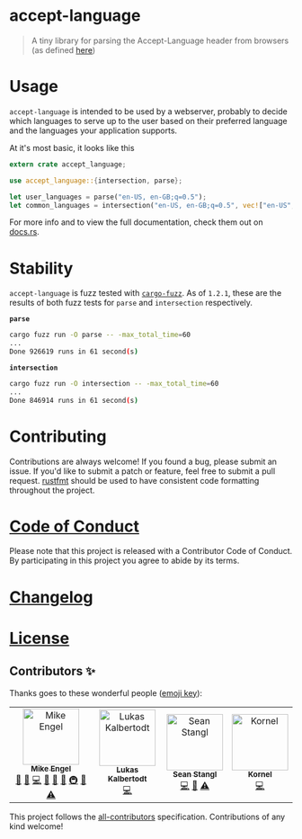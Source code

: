 # accept-language

> A tiny library for parsing the Accept-Language header from browsers (as defined [here](https://www.w3.org/Protocols/rfc2616/rfc2616-sec14.html))

# Usage

`accept-language` is intended to be used by a webserver, probably to decide which languages to serve up to the user based on their preferred language and the languages your application supports.

At it's most basic, it looks like this

```rust
extern crate accept_language;

use accept_language::{intersection, parse};

let user_languages = parse("en-US, en-GB;q=0.5");
let common_languages = intersection("en-US, en-GB;q=0.5", vec!["en-US", "de", "en-GB"]);
```

For more info and to view the full documentation, check them out on [docs.rs](https://docs.rs/accept-language).

# Stability

`accept-language` is fuzz tested with [`cargo-fuzz`](). As of `1.2.1`, these are the results of both fuzz tests for `parse` and `intersection` respectively.

**`parse`**

```sh
cargo fuzz run -O parse -- -max_total_time=60
...
Done 926619 runs in 61 second(s)
```

**`intersection`**

```sh
cargo fuzz run -O intersection -- -max_total_time=60
...
Done 846914 runs in 61 second(s)
```

# Contributing

Contributions are always welcome! If you found a bug, please submit an issue. If you'd like to submit a patch or feature, feel free to submit a pull request. [rustfmt](https://github.com/rust-lang-nursery/rustfmt) should be used to have consistent code formatting throughout the project.

# [Code of Conduct](CODE_OF_CONDUCT.md)

Please note that this project is released with a Contributor Code of Conduct. By participating in this project you agree to abide by its terms.

# [Changelog](CHANGELOG.md)

# [License](LICENSE.md)

## Contributors ✨

Thanks goes to these wonderful people ([emoji key](https://allcontributors.org/docs/en/emoji-key)):

<!-- ALL-CONTRIBUTORS-LIST:START - Do not remove or modify this section -->
<!-- prettier-ignore -->
<table>
  <tr>
    <td align="center"><a href="https://www.mike-engel.com"><img src="https://avatars0.githubusercontent.com/u/464447?v=4" width="100px;" alt="Mike Engel"/><br /><sub><b>Mike Engel</b></sub></a><br /><a href="https://github.com/mike-engel/accept-language-rs/issues?q=author%3Amike-engel" title="Bug reports">🐛</a> <a href="#question-mike-engel" title="Answering Questions">💬</a> <a href="https://github.com/mike-engel/accept-language-rs/commits?author=mike-engel" title="Code">💻</a> <a href="https://github.com/mike-engel/accept-language-rs/commits?author=mike-engel" title="Documentation">📖</a> <a href="#design-mike-engel" title="Design">🎨</a> <a href="#ideas-mike-engel" title="Ideas, Planning, & Feedback">🤔</a> <a href="#infra-mike-engel" title="Infrastructure (Hosting, Build-Tools, etc)">🚇</a> <a href="#review-mike-engel" title="Reviewed Pull Requests">👀</a> <a href="https://github.com/mike-engel/accept-language-rs/commits?author=mike-engel" title="Tests">⚠️</a></td>
    <td align="center"><a href="http://lukaskalbertodt.github.io/"><img src="https://avatars1.githubusercontent.com/u/7419664?v=4" width="100px;" alt="Lukas Kalbertodt"/><br /><sub><b>Lukas Kalbertodt</b></sub></a><br /><a href="https://github.com/mike-engel/accept-language-rs/commits?author=LukasKalbertodt" title="Code">💻</a></td>
    <td align="center"><a href="https://github.com/sstangl"><img src="https://avatars0.githubusercontent.com/u/171223?v=4" width="100px;" alt="Sean Stangl"/><br /><sub><b>Sean Stangl</b></sub></a><br /><a href="https://github.com/mike-engel/accept-language-rs/commits?author=sstangl" title="Code">💻</a> <a href="https://github.com/mike-engel/accept-language-rs/issues?q=author%3Asstangl" title="Bug reports">🐛</a> <a href="https://github.com/mike-engel/accept-language-rs/commits?author=sstangl" title="Tests">⚠️</a></td>
    <td align="center"><a href="https://kornel.ski"><img src="https://avatars0.githubusercontent.com/u/72159?v=4" width="100px;" alt="Kornel"/><br /><sub><b>Kornel</b></sub></a><br /><a href="https://github.com/mike-engel/accept-language-rs/commits?author=kornelski" title="Code">💻</a></td>
  </tr>
</table>

<!-- ALL-CONTRIBUTORS-LIST:END -->

This project follows the [all-contributors](https://github.com/all-contributors/all-contributors) specification. Contributions of any kind welcome!